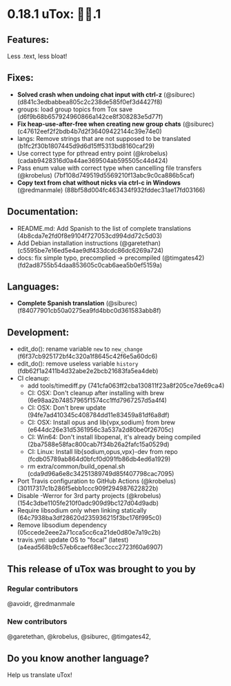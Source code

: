 # 0.18.1 uTox: 👑🎉.1

## Features:
Less .text, less bloat!

## Fixes:
* **Solved crash when undoing chat input with ctrl-z** (@siburec) (d841c3edbabbea805c2c238de585f0ef3d4427f8)
* groups: load group topics from Tox save (d6f9b68b657924960866a142ce8f308283e5d77f)
* **Fix heap-use-after-free when creating new group chats** (@siburec) (c47612eef2f2bdb4b7d2f36409422144c39e74e0)
* langs: Remove strings that are not supposed to be translated (b1fc2f30b1807445d9d6d15ff5313bd8160caf29)
* Use correct type for pthread entry point (@krobelus) (cadab9428316d0a44ae369504ab595505c44d424)
* Pass enum value with correct type when cancelling file transfers (@krobelus) (7bf108d749519d5569210f13abc9c0ca886b5caf)
* **Copy text from chat without nicks via ctrl-c in Windows** (@redmanmale) (88bf58d004fc463434f932fddec31ae17fd03166)

## Documentation:
* README.md: Add Spanish to the list of complete translations (4b8cda7e2fd0f8e9104f727053cd994dd72c5d03)
* Add Debian installation instructions (@garetethan) (c5595be7e16ed5e4ae9df433dcdc86dc6269a724)
* docs: fix simple typo, precomplied -> precompiled (@timgates42) (fd2ad8755b54daa853605c0cab6aea5b0ef5159a)

## Languages:
* **Complete Spanish translation** (@siburec) (f84077901cb50a0275ea9fd4bbc0d361583abb8f)

## Development:
* edit_do(): rename variable `new` to `new_change` (f6f37cb925172bf4c320a1f8645c42f6e5a60dc6)
* edit_do(): remove useless variable `history` (fdb62f1a2411b4d32abe2e2bcb21683fa5ea4deb)
* CI cleanup:
	- add tools/timediff.py (741cfa063ff2cba130811f23a8f205ce7de69ca4)
	- CI: OSX: Don't cleanup after installing with brew (6e98aa2b74857965f1574cc1ffd7967257d5a4f4)
	- CI: OSX: Don't brew update (94fe7ad410345c408784dd11e83459a81df6a8df)
	- CI: OSX: Install opus and lib{vpx,sodium} from brew (e644dc26e31d5361956c3a537a2d80be0f26705c)
	- CI: Win64: Don't install libopenal, it's already being compiled (2ba7588e58fac800cab7f34b26a2fafc15a0529d)
	- CI: Linux: Install lib{sodium,opus,vpx}-dev from repo (fcdb05789ab864d0bfcf0d091fb86db4ed6a1929)
	- rm extra/common/build_openal.sh (cda9d96a6e8c34251389749d85f407798cac7095)
* Port Travis configuration to GitHub Actions (@krobelus) (30117317c1b286f5ebb1ccc909f294987622822b)
* Disable -Werror for 3rd party projects (@krobelus) (154c3dbe1105fe210f0adc909d9bc127d04d9adb)
* Require libsodium only when linking statically (64c7938ba3df28620d235936215f3bc176f995c0)
* Remove libsodium dependency (05ccede2eee2a71cca5cc6ca21de0d80e7a19c2b)
* travis.yml: update OS to "focal" (latest) (a4ead568b9c57eb6caef68ec3ccc2723f60a6907)


## This release of uTox was brought to you by

### Regular contributors
@avoidr, @redmanmale

### New contributors
@garetethan, @krobelus, @siburec, @timgates42, 

## Do you know another language?
Help us translate uTox!

